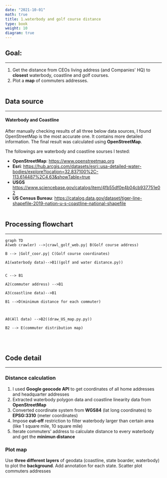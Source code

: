 ```yaml
---
date: "2021-10-01"
math: true
title: 1.waterbody and golf course distance
type: book
weight: 10
diagram: true
---
```

## Goal:
---
1. Get the distance from CEOs living address (and Companies' HQ) to **closest** waterbody, coastline and golf courses.
2. Plot a **map** of commuters addresses.
<br/><br/>

## Data source
---
#### Waterbody and Coastline
After manually checking results of all three below data sources, I found OpenStreetMap is the most accurate one. It contains more detailed information. The final result was calculated using **OpenStreetMap**. 

The followings are waterbody and coastline sourses I tested:

* **OpenStreetMap**: <u>https://www.openstreetmap.org</u> 
* **Esri**: <u>https://hub.arcgis.com/datasets/esri::usa-detailed-water-bodies/explore?location=32.837100%2C-113.614487%2C4.63&showTable=true</u>
* **USGS** <u>https://www.sciencebase.gov/catalog/item/4fb55df0e4b04cb937751e02</u>
* **US Census Bureau**: <u>https://catalog.data.gov/dataset/tiger-line-shapefile-2019-nation-u-s-coastline-national-shapefile</u>
<br/><br/>
## Processing flowchart
---

```mermaid
graph TD
A(web crawler) -->|crawl_golf_web.py| B(Golf course address)

B --> |Golf_coor.py| C(Golf course coordinates)

A1(waterbody data)-->B1((golf and water distance.py))


C --> B1

A2(commuter address) -->B1

A3(coastline data)-->B1

B1 -->D(minimum distance for each commuter)



A0(All data) -->B2((draw_US_map.py.py))

B2 --> E(commuter distribution map)
```
<br/><br/>

## Code detail
---
### Distance calculation
1. I used **Google geocode API** to get coordinates of all home addresses and headquarter addresses
2. Extracted waterbody polygon data and coastline linearity data from **OpenStreetMap**
3. Converted coordinate system from **WGS84** (lat long coordinates) to **EPSG:3310** (meter coordinates)
4. Impose **cut-off** restriction to filter waterbody larger than certain area (like 1 square mile, 10 square mile)
5.  Iterate commuters' address to calculate distance to every waterbody and get the **minimun distance**

### Plot map
Use **three different layers** of geodata (coastline, state boarder, waterbody) to plot the **background**. Add annotation for each state. Scatter plot commuters addresses